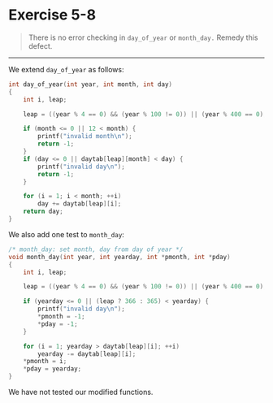 # Exercise 5-8

> There is no error checking in `day_of_year` or `month_day.`
> Remedy this defect.

---

We extend `day_of_year` as follows:
```c
int day_of_year(int year, int month, int day)
{
	int i, leap;

	leap = ((year % 4 == 0) && (year % 100 != 0)) || (year % 400 == 0);

	if (month <= 0 || 12 < month) {
		printf("invalid month\n");
		return -1;
	}
	if (day <= 0 || daytab[leap][month] < day) {
		printf("invalid day\n");
		return -1;
	}

	for (i = 1; i < month; ++i)
		day += daytab[leap][i];
	return day;
}
```

We also add one test to `month_day`:
```c
/* month_day: set month, day from day of year */
void month_day(int year, int yearday, int *pmonth, int *pday)
{
	int i, leap;

	leap = ((year % 4 == 0) && (year % 100 != 0)) || (year % 400 == 0);

	if (yearday <= 0 || (leap ? 366 : 365) < yearday) {
		printf("invalid day\n");
		*pmonth = -1;
		*pday = -1;
	}

	for (i = 1; yearday > daytab[leap][i]; ++i)
		yearday -= daytab[leap][i];
	*pmonth = i;
	*pday = yearday;
}
```

We have not tested our modified functions.
